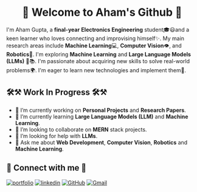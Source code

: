 <h1 align="center">
   🙏 Welcome to Aham's Github 🙏
</h1>

I'm Aham Gupta, a **final-year** **Electronics Engineering** student🎓😃and a keen learner who loves connecting and improvising himself✨. My main research areas include **Machine Learning**💻, **Computer Vision**👁️, and **Robotics**🤖. I'm exploring **Machine Learning** and **Large Language Models (LLMs)** 🧠📚. I'm passionate about acquiring new skills to solve real-world problems🌍. I'm eager to learn new technologies and implement them🚀.

## 🛠⚒ Work In Progress 🛠⚒

- 🔭 I’m currently working on **Personal Projects** and **Research Papers**.
- 🌱 I’m currently learning **Large Language Models (LLM)** and **Machine Learning**.
- 👯 I’m looking to collaborate on **MERN** stack projects.
- 🤔 I’m looking for help with **LLMs**.
- 💬 Ask me about **Web Development**, **Computer Vision**, **Robotics** and **Machine Learning**.

## 🤝 Connect with me 🤝

[![portfolio](https://img.shields.io/badge/my_portfolio-000?style=for-the-badge&logo=ko-fi&logoColor=white)](https://aham18113.netlify.app/)
[![linkedin](https://img.shields.io/badge/linkedin-0A66C2?style=for-the-badge&logo=linkedin&logoColor=white)](https://www.linkedin.com/in/aham-gupta-18a02a202/)
[![GitHub](https://img.shields.io/badge/GitHub-100000?style=for-the-badge&logo=github&logoColor=white)](https://github.com/aham-18113)
[![Gmail](https://img.shields.io/badge/Gmail-D14836?style=for-the-badge&logo=gmail&logoColor=white)](mailto:gj8890@myamu.ac.in)
